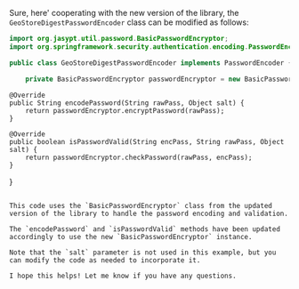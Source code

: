 Sure, here' cooperating with the new version of the library, the `GeoStoreDigestPasswordEncoder` class can be modified as follows:

```java
import org.jasypt.util.password.BasicPasswordEncryptor;
import org.springframework.security.authentication.encoding.PasswordEncoder;

public class GeoStoreDigestPasswordEncoder implements PasswordEncoder {

    private BasicPasswordEncryptor passwordEncryptor = new BasicPasswordEncrypt

```

    @Override
    public String encodePassword(String rawPass, Object salt) {
        return passwordEncryptor.encryptPassword(rawPass);
    }

    @Override
    public boolean isPasswordValid(String encPass, String rawPass, Object salt) {
        return passwordEncryptor.checkPassword(rawPass, encPass);
    }
}

```

This code uses the `BasicPasswordEncryptor` class from the updated version of the library to handle the password encoding and validation.

The `encodePassword` and `isPasswordValid` methods have been updated accordingly to use the new `BasicPasswordEncryptor` instance.

Note that the `salt` parameter is not used in this example, but you can modify the code as needed to incorporate it.

I hope this helps! Let me know if you have any questions.